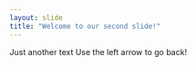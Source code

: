 ```yaml
---
layout: slide
title: "Welcome to our second slide!"
---
```

Just another text
Use the left arrow to go back!
